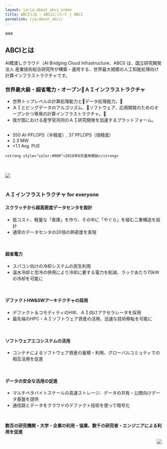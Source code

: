 ```yaml
---
layout: ja/ja_about_abci_index
title: ABCIとは - ABCIについて | ABCI
permalink: /ja/about_abci/
---
```

aaa
<h2 class="h2">ABCIとは</h2>
<div class="lead_text">AI橋渡しクラウド（AI Bridging Cloud Infrastructure、ABCI) は、国立研究開発法人 産業技術総合研究所が構築・運用する、世界最大規模の人工知能処理向け計算インフラストラクチャです。</div>

<h3 class="h3">世界最大級・超省電力・オープンＡＩインフラストラクチャ</h3>
<div class="c">
<ul class="dot_ul">
    <li class="dot">世界トップレベルの計算処理能力とデータ処理能力。</li>
    <li class="dot">ＡＩとビッグデータのアルゴリズム、ソフトウェア、応用開発のためのオープンかつ専用の計算インフラストラクチャ。</li>
    <li class="dot">我が国における産学官共同のＡＩ研究開発を加速するプラットフォーム。</li>
</ul>
</div>
<div class="column">
    <ul class="square_ul">
        <li class="square">550 AI-PFLOPS（半精度）, 37 PFLOPS（倍精度）</li>
        <li class="square">2.3 MW</li>
        <li class="square">&lt;1.1 Avg. PUE</li>
    </ul>
   
    <strong style="color:#000">2018年8月運用開始</strong>
</div>
 <br /><br />
<img src="../../img/about_abci/map.png" /> <br /><br />
<h3 class="h3">ＡＩインフラストラクチャ for everyone</h3>
<div class="c">
<h4 class="h4">スクラッチから超高密度データセンタを設計</h4>
<ul class="dot_ul">
    <li class="dot">低コスト、軽量な「倉庫」を作り、その中に「やぐら」を組む二重構造を設計</li>
    <li class="dot">通常のデータセンタの20倍の熱密度を実現</li>
</ul>
<br />

<h4 class="h4">超省電力</h4>
<ul class="dot_ul">
    <li class="dot">スパコン向けの冷却システムの民生利用</li>
    <li class="dot">温水冷却と空冷の併用により冷却に要する電力を削減、ラックあたり70kWの冷却を可能に</li>
</ul>
<br />
<h4 class="h4">デファクトHW&amp;SWアーキテクチャの採用</h4>
<ul class="dot_ul">
    <li class="dot">デファクト＆コモディティのHW、ＡＩ向けアクセラレータを採用</li>
    <li class="dot">最先端のHPC・ＡＩソフトウェア資産の活用、迅速な技術移転を可能に</li>
</ul>
<br />

<h4 class="h4">ソフトウェアエコシステムの活用</h4>
<ul class="dot_ul">
    <li class="dot">コンテナによるソフトウェア資産の蓄積・利用、グローバルコミュティでの相互活用を促進</li>
</ul>
<br />

<h4 class="h4">データの安全な活用の促進</h4>
<ul class="dot_ul">
    <li class="dot">マルチペタバイトスケールの高速ストレージ、データの共有・公開向けデータ基盤を提供</li>
    <li class="dot">通信路とデータをクラウドのデファクト技術を使って暗号化</li>
</ul>
<br />

<strong>数百の研究機関・大学・企業の利用・協業、数千の研究者・エンジニアによる利用を促進</strong>
</div>
<div align="right"><img src="../../img/about_abci/img1.jpg"></div>

